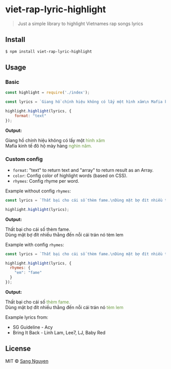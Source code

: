 # viet-rap-lyric-highlight

> Just a simple library to highlight Vietnames rap songs lyrics 

## Install

```bash
$ npm install viet-rap-lyric-highlight
```

## Usage

### Basic

```js
const highlight = require('./index');

const lyrics = `Giang hồ chính hiệu không có lấy một hình xăm\n Mafia kinh tế đô hộ mày hàng nghìn năm.`

highlight.highlight(lyrics, {
    format: "text"
});

```

__Output:__

Giang hồ chính hiệu không có lấy một <span style="color: #699940">hình</span> <span style="color: #699940">xăm</span><br/>Mafia kinh tế đô hộ mày hàng <span style="color: #699940">nghìn</span> <span style="color: #699940">năm.</span>


### Custom config

- `format`: "text" to return text and "array" to return result as an Array.
- `color`: Config color of highlight words (based on CSS).
- `rhymes`: Config rhyme per word.

Example without config `rhymes`:

```js
const lyrics = `Thất bại cho cái số thèm fame.\nDùng mặt bợ đít nhiều thằng đến nỗi cái trán nó tèm lem`

highlight.highlight(lyrics);
```

__Output:__

Thất bại cho cái số thèm fame.<br/>Dùng mặt bợ đít nhiều thằng đến nỗi cái trán nó tèm lem


Example with config `rhymes`:

```js
const lyrics = `Thất bại cho cái số thèm fame.\nDùng mặt bợ đít nhiều thằng đến nỗi cái trán nó tèm lem`

highlight.highlight(lyrics, {
  rhymes: {
    "em": "fame"
  }
});
```

__Output:__

Thất bại cho cái số <span style="color: #699940">thèm</span> <span style="color: #699940">fame.</span><br/>Dùng mặt bợ đít nhiều thằng đến nỗi cái trán nó <span style="color: #699940">tèm</span> <span style="color: #699940">lem</span>


Example lyrics from: 
- SG Guideline - Acy
- Bring It Back - Linh Lam, Lee7, LJ, Baby Red

## License

MIT &copy; [Sang Nguyen](https://github.com/tasynguyen3894)
